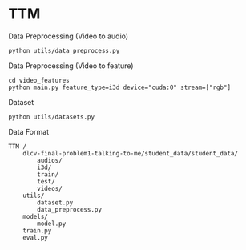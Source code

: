 # TTM

Data Preprocessing (Video to audio)

	python utils/data_preprocess.py
	

Data Preprocessing (Video to feature)
	
	cd video_features
	python main.py feature_type=i3d device="cuda:0" stream=["rgb"]

Dataset 

	python utils/datasets.py

Data Format 

	TTM / 
		dlcv-final-problem1-talking-to-me/student_data/student_data/
			audios/
			i3d/
			train/
			test/
			videos/
		utils/ 
			dataset.py 
			data_preprocess.py 
		models/ 
			model.py 
		train.py 
		eval.py 
